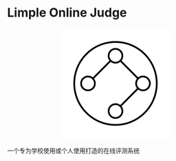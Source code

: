 # Limple Online Judge

<p style="text-align: center;"><img src="https://raw.githubusercontent.com/Engineering-Brick/limple-online-judge/master/logo.svg"></p>

一个专为学校使用或个人使用打造的在线评测系统

